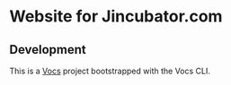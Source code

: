# Website for Jincubator.com

## Development

This is a [Vocs](https://vocs.dev) project bootstrapped with the Vocs CLI.
